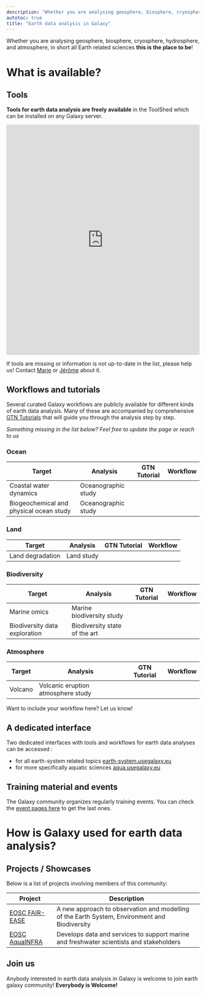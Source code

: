 ```yaml
---
description: "Whether you are analysing geosphere, biosphere, cryosphere, hydrosphere, and atmosphere, in short all Earth related sciences this is the place to be!"
autotoc: true
title: "Earth data analysis in Galaxy"
---
```


<slot name="/community/sig/common_linkbox" />

Whether you are analysing geosphere, biosphere, cryosphere, hydrosphere, and atmosphere, in short all Earth related sciences **this is the place to be**!

# What is available?


## Tools

**Tools for earth data analysis are freely available** in the ToolShed which can be installed on any Galaxy server.

<iframe
  id="inlineFrameExample"
  title="Earth related tools"
  width="100%"
  height="600"
  frameBorder="0"
  src="https://galaxyproject.github.io/galaxy_codex/earth/">
</iframe>

If tools are missing or information is not up-to-date in the list, please help us! Contact [Marie](mailto:marie14.josse@gmail.fr) or [Jérôme](mailto:jerome.detoc@ifremer.fr) about it.

## Workflows and tutorials

Several curated Galaxy workflows are publicly available for different kinds of earth data analysis. Many of these are accompanied by comprehensive [GTN Tutorials](https://training.galaxyproject.org) that will guide you through the analysis step by step.

*Something missing in the list below? Feel free to update the page or reach to us*

### Ocean

| Target | Analysis | GTN Tutorial | Workflow |
|--------|----------|--------------|----------|
| Coastal water dynamics | Oceanographic study | <a href="https://training.galaxyproject.org/training-material/topics/climate/tutorials/ocean-variables/tutorial.html" class="fas fa-graduation-cap" aria-hidden="true"></a> | <a href="https://training.galaxyproject.org/training-material/topics/climate/tutorials/ocean-variables/workflows/" class="fas fa-share-alt" aria-hidden="true"></a> |
| Biogeochemical and physical ocean study | Oceanographic study  | <a href="https://training.galaxyproject.org/training-material/topics/climate/tutorials/argo_pangeo/tutorial.html" class="fas fa-graduation-cap" aria-hidden="true"></a> | <a href="https://training.galaxyproject.org/training-material/topics/climate/tutorials/argo_pangeo/workflows/" class="fas fa-share-alt" aria-hidden="true"></a> |

### Land

| Target | Analysis | GTN Tutorial | Workflow |
|--------|----------|--------------|----------|
| Land degradation | Land study | <a href="https://training.galaxyproject.org/training-material/topics/ecology/tutorials/ndvi_openeo/tutorial.html" class="fas fa-graduation-cap" aria-hidden="true"></a> | <a href="https://training.galaxyproject.org/training-material/topics/ecology/tutorials/ndvi_openeo/workflows/" class="fas fa-share-alt" aria-hidden="true"></a> |

### Biodiversity

| Target | Analysis | GTN Tutorial | Workflow |
|--------|----------|--------------|----------|
| Marine omics | Marine biodiversity study | <a href="https://training.galaxyproject.org/training-material/topics/ecology/tutorials/obisindicators/tutorial.html" aria-hidden="true"></a> | <a href="https://training.galaxyproject.org/training-material/topics/ecology/tutorials/obisindicators/workflows/" class="fas fa-share-alt" aria-hidden="true"></a> |
| Biodiversity data exploration | Biodiversity state of the art | <a href="https://training.galaxyproject.org/training-material/topics/ecology/tutorials/biodiversity-data-exploration/tutorial.html" aria-hidden="true"></a> | <a href="https://training.galaxyproject.org/training-material/topics/ecology/tutorials/biodiversity-data-exploration/workflows/" class="fas fa-share-alt" aria-hidden="true"></a> |
### Atmosphere

| Target | Analysis | GTN Tutorial | Workflow |
|--------|----------|--------------|----------|
| Volcano | Volcanic eruption atmosphere study | <a href="https://training.galaxyproject.org/training-material/topics/climate/tutorials/sentinel5_data/tutorial.html" aria-hidden="true"></a> | <a href="https://training.galaxyproject.org/training-material/topics/climate/tutorials/sentinel5_data/workflows/" class="fas fa-share-alt" aria-hidden="true"></a> |

Want to include your workflow here? Let us know!

## A dedicated interface

Two dedicated interfaces with tools and workflows for earth data analyses can be accessed :
- for all earth-system related topics [earth-system.usegalaxy.eu](https://earth-system.usegalaxy.eu/)
- for more specifically aquatic sciences [aqua.usegalaxy.eu](https://aqua.usegalaxy.eu/)

## Training material and events

The Galaxy community organizes regularly training events. You can check the [event pages here](/events/) to get the last ones.

# How is Galaxy used for earth data analysis?

## Projects / Showcases

Below is a list of projects involving members of this community:

| Project | Description | 
|---------|-------------|
| [EOSC FAIR-EASE](https://fairease.eu/) | A new approach to observation and modelling of the Earth System, Environment and Biodiversity |
| [EOSC AquaINFRA](https://aquainfra.eu/) | Develops data and services to support marine and freshwater scientists and stakeholders |


## Join us

Anybody interested in earth data analysis in Galaxy is welcome to join earth galaxy community! **Everybody is Welcome!**
